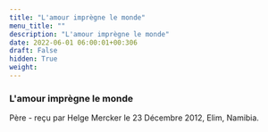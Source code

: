 ```yaml
---
title: "L'amour imprègne le monde"
menu_title: ""
description: "L'amour imprègne le monde"
date: 2022-06-01 06:00:01+00:306
draft: False
hidden: True
weight:
---
```

### L'amour imprègne le monde

Père - reçu par Helge Mercker le 23 Décembre 2012, Elim, Namibia.



